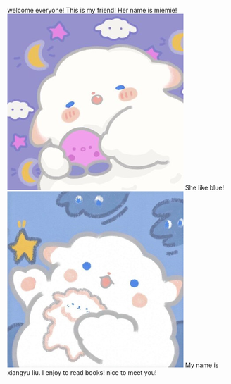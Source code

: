 
welcome everyone!                                                              This is my friend!                                                             Her name is miemie!
![sheep](asser/sheep01.jpg)                                                    She like blue!                                                                 ![blue sheep](asser/sheep02.jpg)                                               My name is xiangyu liu.                                                        I enjoy to read books!                                                         nice to meet you!
